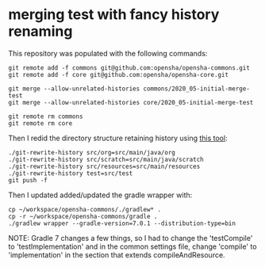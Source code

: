 # merging test with fancy history renaming

This repository was populated with the following commands:

```
git remote add -f commons git@github.com:opensha/opensha-commons.git
git remote add -f core git@github.com:opensha/opensha-core.git

git merge --allow-unrelated-histories commons/2020_05-initial-merge-test
git merge --allow-unrelated-histories core/2020_05-initial-merge-test

git remote rm commons
git remote rm core
```

Then I redid the directory structure retaining history using [this tool](https://gist.github.com/emiller/6769886):

```
./git-rewrite-history src/org=src/main/java/org
./git-rewrite-history src/scratch=src/main/java/scratch
./git-rewrite-history src/resources=src/main/resources
./git-rewrite-history test=src/test
git push -f
```

Then I updated added/updated the gradle wrapper with:

```
cp ~/workspace/opensha-commons/./gradlew* .
cp -r ~/workspace/opensha-commons/gradle .
./gradlew wrapper --gradle-version=7.0.1 --distribution-type=bin
```

NOTE: Gradle 7 changes a few things, so I had to change the 'testCompile' to 'testImplementation' and in the common settings file, change 'compile' to 'implementation' in the section that extends compileAndResource.
